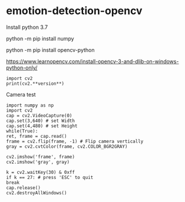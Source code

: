 # emotion-detection-opencv

Install python 3.7

python -m pip install numpy

python -m pip install opencv-python

https://www.learnopencv.com/install-opencv-3-and-dlib-on-windows-python-only/

```
import cv2
print(cv2.**version**)
```

Camera test

```
import numpy as np
import cv2
cap = cv2.VideoCapture(0)
cap.set(3,640) # set Width
cap.set(4,480) # set Height
while(True):
ret, frame = cap.read()
frame = cv2.flip(frame, -1) # Flip camera vertically
gray = cv2.cvtColor(frame, cv2.COLOR_BGR2GRAY)

cv2.imshow('frame', frame)
cv2.imshow('gray', gray)

k = cv2.waitKey(30) & 0xff
if k == 27: # press 'ESC' to quit
break
cap.release()
cv2.destroyAllWindows()
```
